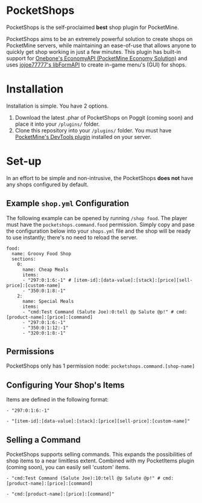 # PocketShops
PocketShops is the self-proclaimed **best** shop plugin for PocketMine.

PocketShops aims to be an extremely powerful solution to create shops on PocketMine servers, while maintaining an ease-of-use that allows anyone to quickly get shop working in just a few minutes. This plugin has built-in support for [Onebone's EconomyAPI (PocketMine Economy Solution)](https://github.com/onebone/EconomyS) and uses [jojoe77777's libFormAPI](https://github.com/jojoe77777/FormAPI) to create in-game menu's (GUI) for shops.

# Installation
Installation is simple. You have 2 options.
1. Download the latest .phar of PocketShops on Poggit (coming soon) and place it into your `/plugins/` folder.
2. Clone this repository into your `/plugins/` folder. You must have [PocketMine's DevTools plugin](https://poggit.pmmp.io/p/DevTools) installed on your server.

# Set-up
In an effort to be simple and non-intrusive, the PocketShops **does not** have any shops configured by default.

## Example `shop.yml` Configuration
The following example can be opened by running `/shop food`. The player must have the `pocketshops.command.food` permission. Simply copy and pase the configuration below into your `shops.yml` file and the shop will be ready to use instantly; there's no need to reload the server.
```
food:
  name: Groovy Food Shop
  sections:
    0:
      name: Cheap Meals
      items:
      - "297:0:1:6:-1" # [item-id]:[data-value]:[stack]:[price][sell-price]:[custom-name]
      - "350:0:1:8:-1"
    2:
      name: Special Meals
      items:
      - "cmd:Test Command (Salute Joe):0:tell @p Salute @p!" # cmd:[product-name]:[price]:[command]
      - "297:0:1:6:-1"
      - "350:0:1:12:-1"
      - "320:0:1:8:-1"
```

## Permissions
PocketShops only has 1 permission node: `pocketshops.command.[shop-name]`

## Configuring Your Shop's Items
Items are defined in the following format:
```
- "297:0:1:6:-1"
```
```
- "[item-id]:[data-value]:[stack]:[price][sell-price]:[custom-name]"
```

## Selling a Command
PocketShops supports selling commands. This expands the possibilities of shop items to a near limitless extent. Combined with my PocketItems plugin (coming soon), you can easily sell 'custom' items.
```
- "cmd:Test Command (Salute Joe):10:tell @p Salute @p!" # cmd:[product-name]:[price]:[command]
```
```
- "cmd:[product-name]:[price]:[command]"
```